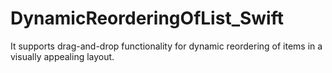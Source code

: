 # DynamicReorderingOfList_Swift
 It supports drag-and-drop functionality for dynamic reordering of items in a visually appealing layout.
